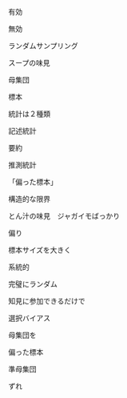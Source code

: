 



有効



無効






ランダムサンプリング




スープの味見



母集団

標本








統計は２種類



記述統計

要約




推測統計








「偏った標本」

構造的な限界



とん汁の味見　ジャガイモばっかり





偏り

標本サイズを大きく






系統的






完璧にランダム







知見に参加できるだけで



選択バイアス





母集団を




偏った標本





準母集団






ずれ













